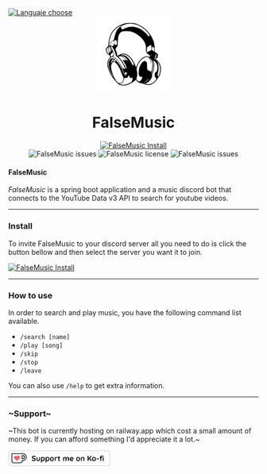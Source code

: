<a href="https://github.com/falseme/ds-falsemusic/blob/main/README.md">
	<img src="https://img.shields.io/badge/Español-English-informational?style=flat-square&labelColor=inactive" alt="Languaje choose">
</a>
<div align=center>
	<img src="icon.svg" width="150" height="150" alt="FalseMusic Logo">
	<br>
	<h1 style="font-size:30px">FalseMusic</h1>
	<a href="https://discord.com/api/oauth2/authorize?client_id=1130031187692376114&permissions=36702208&scope=bot">
		<img src="https://img.shields.io/badge/falsemusic-add_to_discord_server-informational?style=for-the-badge&logo=discord&logoColor=fff" alt="FalseMusic Install">
	</a>
	<br>
	<img src="https://img.shields.io/github/issues/falseme/ds-falsemusic?style=for-the-badge&label=issues" alt="FalseMusic issues">
	<img src="https://img.shields.io/github/license/falseme/ds-falsemusic?style=for-the-badge&label=license" alt="FalseMusic license">
	<img src="https://img.shields.io/github/release/falseme/ds-falsemusic?style=for-the-badge&label=version" alt="FalseMusic issues">
</div>

#### FalseMusic
*FalseMusic* is a spring boot application and a music discord bot that connects to the YouTube Data v3 API to search for youtube videos.

------------

### Install
To invite FalseMusic to your discord server all you need to do is click the button bellow and then select the server you want it to join.

<a href="https://discord.com/api/oauth2/authorize?client_id=1130031187692376114&permissions=36702208&scope=bot">
	<img src="https://img.shields.io/badge/falsemusic-add_to_discord_server-informational?style=for-the-badge&logo=discord&logoColor=fff" alt="FalseMusic Install">
</a>

------------

### How to use
In order to search and play music, you have the following command list available.

- `/search [name]`
- `/play [song]`
- `/skip`
- `/stop`
- `/leave`

You can also use `/help` to get extra information.

------------

### ~Support~
~This bot is currently hosting on railway.app which cost a small amount of money. If you can afford something I'd appreciate it a lot.~

<a href="https://ko-fi.com/falseme">
	<img src="kofi_button_stroke.png" alt="falseme ko-fi" height=32px>
</a>
